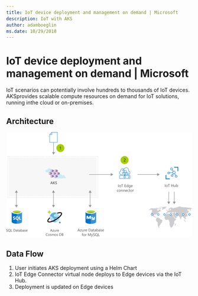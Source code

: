 ```yaml
---
title: IoT device deployment and management on demand | Microsoft
description: IoT with AKS
author: adamboeglin
ms.date: 10/29/2018
---
```

# IoT device deployment and management on demand | Microsoft
IoT scenarios can potentially involve hundreds to thousands of IoT devices. AKSprovides scalable compute resources on demand for IoT solutions, running inthe cloud or on-premises.

## Architecture
<img src="media/iot-with-aks.svg" alt='architecture diagram' />

## Data Flow
1. User initiates AKS deployment using a Helm Chart
1. IoT Edge Connector virtual node deploys to Edge devices via the IoT Hub.
1. Deployment is updated on Edge devices